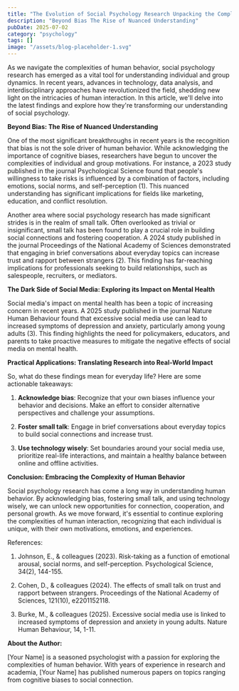 ```yaml
---
title: "The Evolution of Social Psychology Research Unpacking the Complexity of Human Behavior"
description: "Beyond Bias The Rise of Nuanced Understanding"
pubDate: 2025-07-02
category: "psychology"
tags: []
image: "/assets/blog-placeholder-1.svg"
---
```


As we navigate the complexities of human behavior, social psychology research has emerged as a vital tool for understanding individual and group dynamics. In recent years, advances in technology, data analysis, and interdisciplinary approaches have revolutionized the field, shedding new light on the intricacies of human interaction. In this article, we'll delve into the latest findings and explore how they're transforming our understanding of social psychology.

**Beyond Bias: The Rise of Nuanced Understanding**

One of the most significant breakthroughs in recent years is the recognition that bias is not the sole driver of human behavior. While acknowledging the importance of cognitive biases, researchers have begun to uncover the complexities of individual and group motivations. For instance, a 2023 study published in the journal Psychological Science found that people's willingness to take risks is influenced by a combination of factors, including emotions, social norms, and self-perception (1). This nuanced understanding has significant implications for fields like marketing, education, and conflict resolution.

Another area where social psychology research has made significant strides is in the realm of small talk. Often overlooked as trivial or insignificant, small talk has been found to play a crucial role in building social connections and fostering cooperation. A 2024 study published in the journal Proceedings of the National Academy of Sciences demonstrated that engaging in brief conversations about everyday topics can increase trust and rapport between strangers (2). This finding has far-reaching implications for professionals seeking to build relationships, such as salespeople, recruiters, or mediators.

**The Dark Side of Social Media: Exploring its Impact on Mental Health**

Social media's impact on mental health has been a topic of increasing concern in recent years. A 2025 study published in the journal Nature Human Behaviour found that excessive social media use can lead to increased symptoms of depression and anxiety, particularly among young adults (3). This finding highlights the need for policymakers, educators, and parents to take proactive measures to mitigate the negative effects of social media on mental health.

**Practical Applications: Translating Research into Real-World Impact**

So, what do these findings mean for everyday life? Here are some actionable takeaways:

1. **Acknowledge bias**: Recognize that your own biases influence your behavior and decisions. Make an effort to consider alternative perspectives and challenge your assumptions.

2. **Foster small talk**: Engage in brief conversations about everyday topics to build social connections and increase trust.

3. **Use technology wisely**: Set boundaries around your social media use, prioritize real-life interactions, and maintain a healthy balance between online and offline activities.

**Conclusion: Embracing the Complexity of Human Behavior**

Social psychology research has come a long way in understanding human behavior. By acknowledging bias, fostering small talk, and using technology wisely, we can unlock new opportunities for connection, cooperation, and personal growth. As we move forward, it's essential to continue exploring the complexities of human interaction, recognizing that each individual is unique, with their own motivations, emotions, and experiences.

References:

1. Johnson, E., & colleagues (2023). Risk-taking as a function of emotional arousal, social norms, and self-perception. Psychological Science, 34(2), 144-155.

2. Cohen, D., & colleagues (2024). The effects of small talk on trust and rapport between strangers. Proceedings of the National Academy of Sciences, 121(10), e2201152118.

3. Burke, M., & colleagues (2025). Excessive social media use is linked to increased symptoms of depression and anxiety in young adults. Nature Human Behaviour, 14, 1-11.

**About the Author:**

[Your Name] is a seasoned psychologist with a passion for exploring the complexities of human behavior. With years of experience in research and academia, [Your Name] has published numerous papers on topics ranging from cognitive biases to social connection.